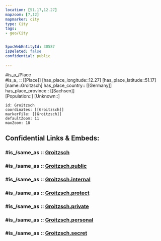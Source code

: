 ```yaml
---
location: [51.17,12.27] 
mapzoom: [7,12] 
mapmarker: city 
type: City
tags:
- geo/City


SpocWebEntityId: 30587
isDeleted: false
confidential: public

---
```

#is_a_/Place  
#is_a_ :: [[Place]] 
[has_place_longitude::12.27] 
[has_place_latitude::51.17] 
[name::Groitzsch] 
has_place_country:: [[Germany]]  
has_place_province:: [[Sachsen]]  
[Population::] 
[Unknown::] 


```leaflet
id: Groitzsch
coordinates: [[Groitzsch]] 
markerFile: [[Groitzsch]] 
defaultZoom: 11 
maxZoom: 18
```


## Confidential Links & Embeds: 

### #is_/same_as :: [Groitzsch](/_Standards/Earth/Continent/Europe/Europe~Central/Germany/Germany~East/Sachsen/counties~Sachsen/Leipzig/cities~Leipzig/Pegau/City/Groitzsch.md) 

### #is_/same_as :: [Groitzsch.public](/_public/Earth/Continent/Europe/Europe~Central/Germany/Germany~East/Sachsen/counties~Sachsen/Leipzig/cities~Leipzig/Pegau/City/Groitzsch.public.md) 

### #is_/same_as :: [Groitzsch.internal](/_internal/Earth/Continent/Europe/Europe~Central/Germany/Germany~East/Sachsen/counties~Sachsen/Leipzig/cities~Leipzig/Pegau/City/Groitzsch.internal.md) 

### #is_/same_as :: [Groitzsch.protect](/_protect/Earth/Continent/Europe/Europe~Central/Germany/Germany~East/Sachsen/counties~Sachsen/Leipzig/cities~Leipzig/Pegau/City/Groitzsch.protect.md) 

### #is_/same_as :: [Groitzsch.private](/_private/Earth/Continent/Europe/Europe~Central/Germany/Germany~East/Sachsen/counties~Sachsen/Leipzig/cities~Leipzig/Pegau/City/Groitzsch.private.md) 

### #is_/same_as :: [Groitzsch.personal](/_personal/Earth/Continent/Europe/Europe~Central/Germany/Germany~East/Sachsen/counties~Sachsen/Leipzig/cities~Leipzig/Pegau/City/Groitzsch.personal.md) 

### #is_/same_as :: [Groitzsch.secret](/_secret/Earth/Continent/Europe/Europe~Central/Germany/Germany~East/Sachsen/counties~Sachsen/Leipzig/cities~Leipzig/Pegau/City/Groitzsch.secret.md)

